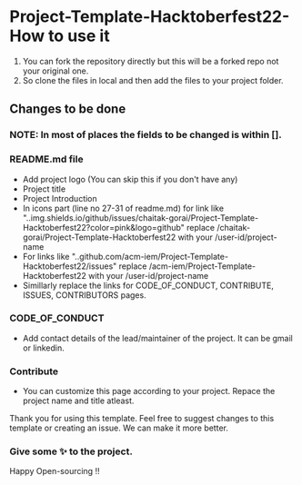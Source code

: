 # Project-Template-Hacktoberfest22- How to use it
1. You can fork the repository directly but this will be a forked repo not your original one.
2. So clone the files in local and then add the files to your project folder.

## Changes to be done
### NOTE: In most of places the fields to be changed is within []. 
 ### README.md file
 * Add project logo (You can skip this if you don't have any)
 * Project title
 * Project Introduction
 * In icons part (line no 27-31 of readme.md) for link like "..img.shields.io/github/issues/chaitak-gorai/Project-Template-Hacktoberfest22?color=pink&logo=github" replace /chaitak-gorai/Project-Template-Hacktoberfest22
   with your /user-id/project-name
 * For links like "..github.com/acm-iem/Project-Template-Hacktoberfest22/issues" replace /acm-iem/Project-Template-Hacktoberfest22 with your /user-id/project-name
 * Simillarly replace the links for CODE_OF_CONDUCT, CONTRIBUTE, ISSUES, CONTRIBUTORS pages.
 
### CODE_OF_CONDUCT
* Add contact details of the lead/maintainer of the project. It can be gmail or linkedin.

### Contribute
* You can customize this page according to your project. Repace the project name and title atleast.


Thank you for using this template. Feel free to suggest changes to this template or creating an issue. We can make it more better. 
### Give some ✨ to the project. 
Happy Open-sourcing !!
